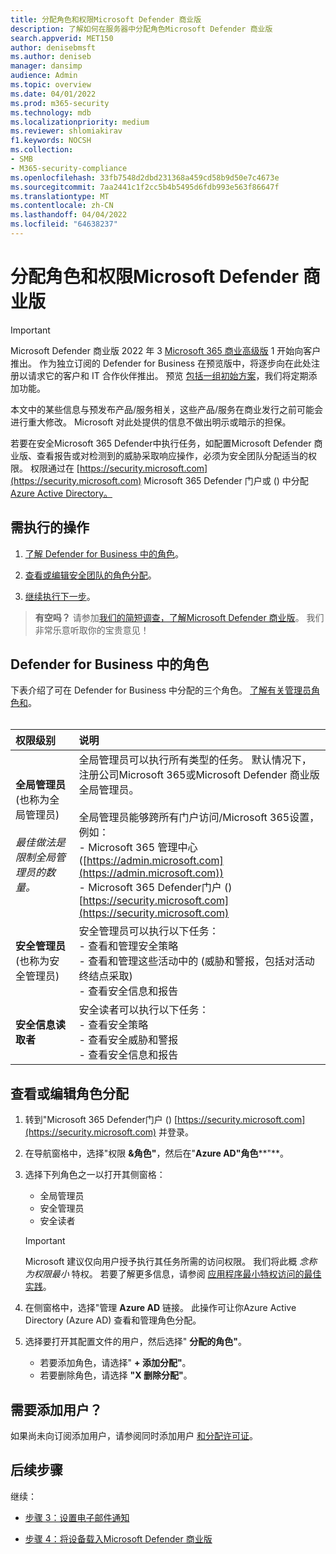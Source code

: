 ```yaml
---
title: 分配角色和权限Microsoft Defender 商业版
description: 了解如何在服务器中分配角色Microsoft Defender 商业版
search.appverid: MET150
author: denisebmsft
ms.author: deniseb
manager: dansimp
audience: Admin
ms.topic: overview
ms.date: 04/01/2022
ms.prod: m365-security
ms.technology: mdb
ms.localizationpriority: medium
ms.reviewer: shlomiakirav
f1.keywords: NOCSH
ms.collection:
- SMB
- M365-security-compliance
ms.openlocfilehash: 33fb7548d2dbd231368a459cd58b9d50e7c4673e
ms.sourcegitcommit: 7aa2441c1f2cc5b4b5495d6fdb993e563f86647f
ms.translationtype: MT
ms.contentlocale: zh-CN
ms.lasthandoff: 04/04/2022
ms.locfileid: "64638237"
---
```

# <a name="assign-roles-and-permissions-in-microsoft-defender-for-business"></a>分配角色和权限Microsoft Defender 商业版

> [!IMPORTANT]
> Microsoft Defender 商业版 2022 年 3 [Microsoft 365 商业高级版](../../business-premium/index.md) 1 开始向客户推出。 作为独立订阅的 Defender for Business 在预览版中，将逐步向在此处注册以请求它的客户和 IT 合作伙伴[](https://aka.ms/mdb-preview)推出。 预览 [包括一组初始方案](mdb-tutorials.md#try-these-preview-scenarios)，我们将定期添加功能。
> 
> 本文中的某些信息与预发布产品/服务相关，这些产品/服务在商业发行之前可能会进行重大修改。 Microsoft 对此处提供的信息不做出明示或暗示的担保。 

若要在安全Microsoft 365 Defender中执行任务，如配置Microsoft Defender 商业版、查看报告或对检测到的威胁采取响应操作，必须为安全团队分配适当的权限。 权限通过在 [https://security.microsoft.com](https://security.microsoft.com) Microsoft 365 Defender 门户或 () 中分配[Azure Active Directory。](/azure/active-directory/roles/manage-roles-portal) 

## <a name="what-to-do"></a>需执行的操作

1. [了解 Defender for Business 中的角色](#roles-in-defender-for-business)。

2. [查看或编辑安全团队的角色分配](#view-or-edit-role-assignments)。

3. [继续执行下一步](#next-steps)。

>
> **有空吗？**
> 请参加<a href="https://microsoft.qualtrics.com/jfe/form/SV_0JPjTPHGEWTQr4y" target="_blank">我们的简短调查，了解Microsoft Defender 商业版</a>。 我们非常乐意听取你的宝贵意见！
>

## <a name="roles-in-defender-for-business"></a>Defender for Business 中的角色

下表介绍了可在 Defender for Business 中分配的三个角色。 [了解有关管理员角色和](../../admin/add-users/about-admin-roles.md)。 <br/><br/>

| 权限级别 | 说明 |
|:---|:---|
| **全局管理员** (也称为全局管理员)  <br/><br/> *最佳做法是限制全局管理员的数量。* | 全局管理员可以执行所有类型的任务。 默认情况下，注册公司Microsoft 365或Microsoft Defender 商业版全局管理员。 <br/><br/> 全局管理员能够跨所有门户访问/Microsoft 365设置，例如： <br/>- Microsoft 365 管理中心 ([https://admin.microsoft.com](https://admin.microsoft.com))  <br/>- Microsoft 365 Defender门户 () [https://security.microsoft.com](https://security.microsoft.com) |
| **安全管理员** (也称为安全管理员)  | 安全管理员可以执行以下任务： <br/>- 查看和管理安全策略 <br/>- 查看和管理这些活动中的 (威胁和警报，包括对活动终结点采取)  <br/>- 查看安全信息和报告 |
| **安全信息读取者** | 安全读者可以执行以下任务： <br/>- 查看安全策略 <br/>- 查看安全威胁和警报 <br/>- 查看安全信息和报告  |


## <a name="view-or-edit-role-assignments"></a>查看或编辑角色分配

1. 转到"Microsoft 365 Defender门户 () [https://security.microsoft.com](https://security.microsoft.com) 并登录。

2. 在导航窗格中，选择"权限 **&角色"**，然后在"**Azure AD"角色****"**。

3. 选择下列角色之一以打开其侧窗格：

   - 全局管理员
   - 安全管理员
   - 安全读者

   > [!IMPORTANT]
   > Microsoft 建议仅向用户授予执行其任务所需的访问权限。 我们将此概 *念称为权限最小* 特权。 若要了解更多信息，请参阅 [应用程序最小特权访问的最佳实践](/azure/active-directory/develop/secure-least-privileged-access)。 

4. 在侧窗格中，选择"管理 **Azure AD** 链接。 此操作可让你Azure Active Directory (Azure AD) 查看和管理角色分配。

5. 选择要打开其配置文件的用户，然后选择" **分配的角色"**。

   - 若要添加角色，请选择" **+ 添加分配"**。
   - 若要删除角色，请选择 **"X 删除分配"**。 

## <a name="need-to-add-users"></a>需要添加用户？

如果尚未向订阅添加用户，请参阅同时添加用户 [和分配许可证](../../admin/add-users/add-users.md)。

## <a name="next-steps"></a>后续步骤

继续：

- [步骤 3：设置电子邮件通知](mdb-email-notifications.md)

- [步骤 4：将设备载入Microsoft Defender 商业版](mdb-onboard-devices.md)